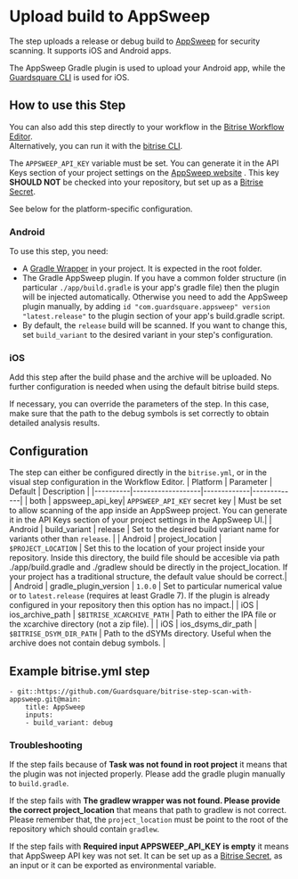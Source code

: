 # Upload build to AppSweep

The step uploads a release or debug build to [AppSweep](https://appsweep.guardsquare.com) for security scanning. It supports iOS and Android apps.

The AppSweep Gradle plugin is used to upload your Android app, while the [Guardsquare CLI](https://appsweep.guardsquare.com/docs/ci/guardsquare-cli) is used for iOS.

## How to use this Step

You can also add this step directly to your workflow in the [Bitrise Workflow Editor](https://devcenter.bitrise.io/steps-and-workflows/steps-and-workflows-index/).  
Alternatively, you can run it with the [bitrise CLI](https://github.com/bitrise-io/bitrise).

The `APPSWEEP_API_KEY` variable must be set. You can generate it in the API Keys section of your project settings on the [AppSweep website](https://appsweep.guardsquare.com/) . This key **SHOULD NOT** be checked into your repository, but set up as a [Bitrise Secret](https://devcenter.bitrise.io/en/builds/secrets.html).

See below for the platform-specific configuration.

### Android

To use this step, you need:

* A [Gradle Wrapper](https://docs.gradle.org/current/userguide/gradle_wrapper.html) in your project. It is expected in the root folder.
* The Gradle AppSweep plugin. If you have a common folder structure (in particular `./app/build.gradle` is your app's gradle file) then the plugin will be injected automatically. Otherwise you need to add the AppSweep plugin manually, by adding `id "com.guardsquare.appsweep" version "latest.release"` to the plugin section of your app's build.gradle script.
* By default, the `release` build will be scanned. If you want to change this, set `build_variant` to the desired variant in your step's configuration.

### iOS

Add this step after the build phase and the archive will be uploaded. No further configuration is needed when using the default bitrise build steps. 

If necessary, you can override the parameters of the step. In this case, make sure that the path to the debug symbols is set correctly to obtain detailed analysis results.

## Configuration

The step can either be configured directly in the `bitrise.yml`, or in the visual step configuration in the Workflow Editor.
| Platform | Parameter         | Default     | Description |
|----------|-------------------|-------------|-------------|
| both | appsweep_api_key| `APPSWEEP_API_KEY` secret key | Must be set to allow scanning of the app inside an AppSweep project. You can generate it in the API Keys section of your project settings in the AppSweep UI.| 
| Android | build_variant | release | Set to the desired build variant name for variants other than `release`. |
| Android | project_location | `$PROJECT_LOCATION` | Set this to the location of your project inside your repository. Inside this directory, the build file should be accesible via path ./app/build.gradle and ./gradlew should be directly in the project_location. If your project has a traditional structure, the default value should be correct.|
| Android | gradle_plugin_version | `1.0.0` | Set to particular numerical value or to `latest.release` (requires at least Gradle 7). If the plugin is already configured in your repository then this option has no impact.|
| iOS | ios_archive_path | `$BITRISE_XCARCHIVE_PATH` | Path to either the IPA file or the xcarchive directory (not a zip file). |
| iOS | ios_dsyms_dir_path | `$BITRISE_DSYM_DIR_PATH` | Path to the dSYMs directory. Useful when the archive does not contain debug symbols. |

## Example bitrise.yml step

```
- git::https://github.com/Guardsquare/bitrise-step-scan-with-appsweep.git@main:
    title: AppSweep
    inputs:
    - build_variant: debug
```

### Troubleshooting 

If the step fails because of **Task was not found in root project** it means that the plugin was not injected properly. Please add the gradle plugin manually to `build.gradle`. 

If the step fails with **The gradlew wrapper was not found. Please provide the correct project_location** that means that path to gradlew is not correct. Please remember that, the `project_location` must be point to the root of the repository which should contain `gradlew`.

If the step fails with **Required input APPSWEEP_API_KEY is empty** it means that AppSweep API key was not set. It can be set up as a [Bitrise Secret](https://devcenter.bitrise.io/en/builds/secrets.html), as an input or it can be exported as environmental variable. 
